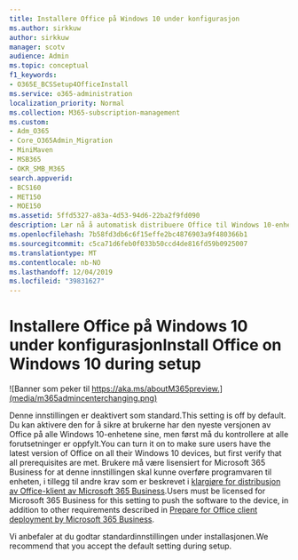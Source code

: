 ```yaml
---
title: Installere Office på Windows 10 under konfigurasjon
ms.author: sirkkuw
author: sirkkuw
manager: scotv
audience: Admin
ms.topic: conceptual
f1_keywords:
- O365E_BCSSetup4OfficeInstall
ms.service: o365-administration
localization_priority: Normal
ms.collection: M365-subscription-management
ms.custom:
- Adm_O365
- Core_O365Admin_Migration
- MiniMaven
- MSB365
- OKR_SMB_M365
search.appverid:
- BCS160
- MET150
- MOE150
ms.assetid: 5ffd5327-a83a-4d53-94d6-22ba2f9fd090
description: Lær nå å automatisk distribuere Office til Windows 10-enheter under installasjonen.
ms.openlocfilehash: 7b58fd3db6c6f15effe2bc4876903a9f480366b1
ms.sourcegitcommit: c5ca71d6feb0f033b50ccd4de816fd59b0925007
ms.translationtype: MT
ms.contentlocale: nb-NO
ms.lasthandoff: 12/04/2019
ms.locfileid: "39831627"
---
```

# <a name="install-office-on-windows-10-during-setup"></a><span data-ttu-id="e0982-103">Installere Office på Windows 10 under konfigurasjon</span><span class="sxs-lookup"><span data-stu-id="e0982-103">Install Office on Windows 10 during setup</span></span>

![Banner som peker til https://aka.ms/aboutM365preview.](media/m365admincenterchanging.png)

<span data-ttu-id="e0982-105">Denne innstillingen er deaktivert som standard.</span><span class="sxs-lookup"><span data-stu-id="e0982-105">This setting is off by default.</span></span> <span data-ttu-id="e0982-106">Du kan aktivere den for å sikre at brukerne har den nyeste versjonen av Office på alle Windows 10-enhetene sine, men først må du kontrollere at alle forutsetninger er oppfylt.</span><span class="sxs-lookup"><span data-stu-id="e0982-106">You can turn it on to make sure users have the latest version of Office on all their Windows 10 devices, but first verify that all prerequisites are met.</span></span> <span data-ttu-id="e0982-107">Brukere må være lisensiert for Microsoft 365 Business for at denne innstillingen skal kunne overføre programvaren til enheten, i tillegg til andre krav som er beskrevet i [klargjøre for distribusjon av Office-klient av Microsoft 365 Business](prepare-for-office-client-deployment.md).</span><span class="sxs-lookup"><span data-stu-id="e0982-107">Users must be licensed for Microsoft 365 Business for this setting to push the software to the device, in addition to other requirements described in [Prepare for Office client deployment by Microsoft 365 Business](prepare-for-office-client-deployment.md).</span></span>
  
<span data-ttu-id="e0982-108">Vi anbefaler at du godtar standardinnstillingen under installasjonen.</span><span class="sxs-lookup"><span data-stu-id="e0982-108">We recommend that you accept the default setting during setup.</span></span>

